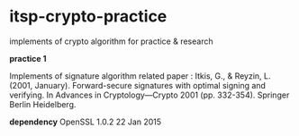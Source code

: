 # itsp-crypto-practice
implements of crypto algorithm for practice &amp; research



__practice 1__

Implements of signature algorithm
related paper : Itkis, G., & Reyzin, L. (2001, January). Forward-secure signatures with optimal signing and verifying. In Advances in Cryptology—Crypto 2001 (pp. 332-354). Springer Berlin Heidelberg.

__dependency__
OpenSSL 1.0.2 22 Jan 2015
